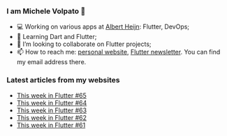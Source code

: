### I am Michele Volpato 👋

- 💻 Working on various apps at [Albert Heijn](https://github.com/RoyalAholdDelhaize): Flutter, DevOps;
- 🌱 Learning Dart and Flutter;
- 📱 I’m looking to collaborate on Flutter projects;
- 📫 How to reach me: [personal website](https://volpato.dev), [Flutter newsletter](https://flutternewsletter.volpato.dev). You can find my email address there.

### Latest articles from my websites

<!-- BLOG-POST-LIST:START -->
- [This week in Flutter #65](https://flutternewsletter.volpato.dev/news/this-week-in-flutter-65/)
- [This week in Flutter #64](https://flutternewsletter.volpato.dev/news/this-week-in-flutter-64/)
- [This week in Flutter #63](https://flutternewsletter.volpato.dev/news/this-week-in-flutter-63/)
- [This week in Flutter #62](https://flutternewsletter.volpato.dev/news/this-week-in-flutter-62/)
- [This week in Flutter #61](https://flutternewsletter.volpato.dev/news/this-week-in-flutter-61/)
<!-- BLOG-POST-LIST:END -->
